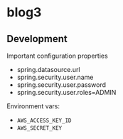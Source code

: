 # blog3

## Development
 
Important configuration properties

 - spring.datasource.url
 - spring.security.user.name
 - spring.security.user.password
 - spring.security.user.roles=ADMIN

Environment vars:

 - `AWS_ACCESS_KEY_ID`
 - `AWS_SECRET_KEY`
